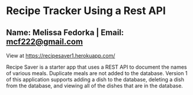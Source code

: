 # Recipe Tracker Using a Rest API 
## Name: Melissa Fedorka | Email: mcf222@gmail.com

View at https://recipesaver1.herokuapp.com/

Recipe Saver is a starter app that uses a REST API to document the names of various meals. Duplicate meals are not added to the database. 
Version 1 of this application supports adding a dish to the database, deleting a dish from the database, and viewing all of the dishes that are in the database. 


